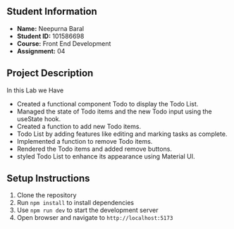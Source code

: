 ## Student Information
- **Name:** Neepurna Baral
- **Student ID:** 101586698
- **Course:** Front End Development
- **Assignment:** 04

## Project Description
In this Lab we Have 
- Created a functional component Todo to display the Todo List.
- Managed the state of Todo items and the new Todo input using the useState hook.
- Created a function to add new Todo items.
-  Todo List by adding features like editing and marking tasks as
complete.
- Implemented a function to remove Todo items.
- Rendered the Todo items and added remove buttons.
- styled  Todo List to enhance its appearance using Material UI.

## Setup Instructions
1. Clone the repository
2. Run `npm install` to install dependencies
3. Use `npm run dev` to start the development server
4. Open browser and navigate to `http://localhost:5173`
